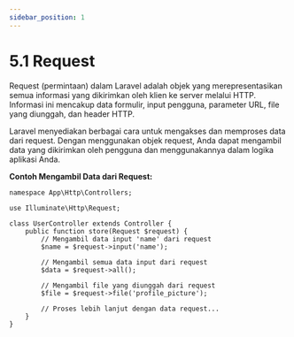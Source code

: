 ```yaml
---
sidebar_position: 1
---
```


# 5.1 Request


Request (permintaan) dalam Laravel adalah objek yang merepresentasikan semua informasi yang dikirimkan oleh klien ke server melalui HTTP. Informasi ini mencakup data formulir, input pengguna, parameter URL, file yang diunggah, dan header HTTP.

Laravel menyediakan berbagai cara untuk mengakses dan memproses data dari request. Dengan menggunakan objek request, Anda dapat mengambil data yang dikirimkan oleh pengguna dan menggunakannya dalam logika aplikasi Anda.

**Contoh Mengambil Data dari Request:**

```
namespace App\Http\Controllers;

use Illuminate\Http\Request;

class UserController extends Controller {
    public function store(Request $request) {
        // Mengambil data input 'name' dari request
        $name = $request->input('name');

        // Mengambil semua data input dari request
        $data = $request->all();

        // Mengambil file yang diunggah dari request
        $file = $request->file('profile_picture');

        // Proses lebih lanjut dengan data request...
    }
}
```